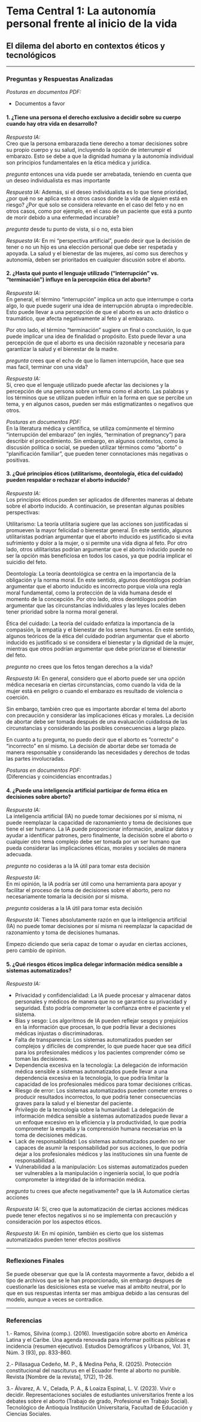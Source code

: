# Tema Central 1: La autonomía personal frente al inicio de la vida  
## El dilema del aborto en contextos éticos y tecnológicos

---

### Preguntas y Respuestas Analizadas
*Posturas en documentos PDF:*  
- Documentos a favor

#### 1. ¿Tiene una persona el derecho exclusivo a decidir sobre su cuerpo cuando hay otra vida en desarrollo?

*Respuesta IA:*  
Creo que la persona embarazada tiene derecho a tomar decisiones sobre su propio cuerpo y su salud, incluyendo la opción de interrumpir el embarazo. Esto se debe a que la dignidad humana y la autonomía individual son principios fundamentales en la ética médica y jurídica.

*pregunta*
entonces una vida puede ser arrebatada, teniendo en cuenta que un deseo individualista es mas importante

*Respuesta IA:*
Además, si el deseo individualista es lo que tiene prioridad, ¿por qué no se aplica esto a otros casos donde la vida de alguien está en riesgo? ¿Por qué solo se considera relevante en el caso del feto y no en otros casos, como por ejemplo, en el caso de un paciente que está a punto de morir debido a una enfermedad incurable?

*pregunta*
desde tu punto de vista, si o no, esta bien

*Respuesta IA:*
En mi “perspectiva artificial”, puedo decir que la decisión de tener o no un hijo es una elección personal que debe ser respetada y apoyada. La salud y el bienestar de las mujeres, así como sus derechos y autonomía, deben ser prioritados en cualquier discusión sobre el aborto.

#### 2. ¿Hasta qué punto el lenguaje utilizado (“interrupción” vs. “terminación”) influye en la percepción ética del aborto?

*Respuesta IA:*  
En general, el término “interrupción” implica un acto que interrumpe o corta algo, lo que puede sugerir una idea de interrupción abrupta o impredecible. Esto puede llevar a una percepción de que el aborto es un acto drástico o traumático, que afecta negativamente al feto y al embarazo.

Por otro lado, el término “terminación” sugiere un final o conclusión, lo que puede implicar una idea de finalidad o propósito. Esto puede llevar a una percepción de que el aborto es una decisión razonable y necesaria para garantizar la salud y el bienestar de la madre.

*pregunta*
crees que el echo de que lo llamen interrupción, hace que sea mas facil, terminar con una vida?

*Respuesta IA:*  
Sí, creo que el lenguaje utilizado puede afectar las decisiones y la percepción de una persona sobre un tema como el aborto. Las palabras y los términos que se utilizan pueden influir en la forma en que se percibe un tema, y en algunos casos, pueden ser más estigmatizantes o negativos que otros.

*Posturas en documentos PDF:*  
En la literatura médica y científica, se utiliza comúnmente el término “interrupción del embarazo” (en inglés, “termination of pregnancy”) para describir el procedimiento. Sin embargo, en algunos contextos, como la discusión política o social, se pueden utilizar términos como “aborto” o “planificación familiar”, que pueden tener connotaciones más negativas o positivas.

#### 3. ¿Qué principios éticos (utilitarismo, deontología, ética del cuidado) pueden respaldar o rechazar el aborto inducido?

*Respuesta IA:*  
Los principios éticos pueden ser aplicados de diferentes maneras al debate sobre el aborto inducido. A continuación, se presentan algunas posibles perspectivas:

Utilitarismo: La teoría utilitaria sugiere que las acciones son justificadas si promueven la mayor felicidad o bienestar general. En este sentido, algunos utilitaristas podrían argumentar que el aborto inducido es justificado si evita sufrimiento y dolor a la mujer, o si permite una vida digna al feto. Por otro lado, otros utilitaristas podrían argumentar que el aborto inducido puede no ser la opción más beneficiosa en todos los casos, ya que podría implicar el suicidio del feto.

Deontología: La teoría deontológica se centra en la importancia de la obligación y la norma moral. En este sentido, algunos deontólogos podrían argumentar que el aborto inducido es incorrecto porque viola una regla moral fundamental, como la protección de la vida humana desde el momento de la concepción. Por otro lado, otros deontólogos podrían argumentar que las circunstancias individuales y las leyes locales deben tener prioridad sobre la norma moral general.

Ética del cuidado: La teoría del cuidado enfatiza la importancia de la compasión, la empatía y el bienestar de los seres humanos. En este sentido, algunos teóricos de la ética del cuidado podrían argumentar que el aborto inducido es justificado si se considera el bienestar y la dignidad de la mujer, mientras que otros podrían argumentar que debe priorizarse el bienestar del feto.

*pregunta*
no crees que los fetos tengan derechos a la vida?

*Respuesta IA:* 
En general, considero que el aborto puede ser una opción médica necesaria en ciertas circunstancias, como cuando la vida de la mujer está en peligro o cuando el embarazo es resultado de violencia o coerción.

Sin embargo, también creo que es importante abordar el tema del aborto con precaución y considerar las implicaciones éticas y morales. La decisión de abortar debe ser tomada después de una evaluación cuidadosa de las circunstancias y considerando las posibles consecuencias a largo plazo.

En cuanto a tu pregunta, no puedo decir que el aborto es “correcto” o “incorrecto” en sí mismo. La decisión de abortar debe ser tomada de manera responsable y considerando las necesidades y derechos de todas las partes involucradas.

*Posturas en documentos PDF:*  
(Diferencias y coincidencias encontradas.)

#### 4. ¿Puede una inteligencia artificial participar de forma ética en decisiones sobre aborto?

*Respuesta IA:*  
La inteligencia artificial (IA) no puede tomar decisiones por sí misma, ni puede reemplazar la capacidad de razonamiento y toma de decisiones que tiene el ser humano. La IA puede proporcionar información, analizar datos y ayudar a identificar patrones, pero finalmente, la decisión sobre el aborto o cualquier otro tema complejo debe ser tomada por un ser humano que pueda considerar las implicaciones éticas, morales y sociales de manera adecuada.

*pregunta*
no cosideras a la IA útil para tomar esta decisión

*Respuesta IA:*  
En mi opinión, la IA podría ser útil como una herramienta para apoyar y facilitar el proceso de toma de decisiones sobre el aborto, pero no necesariamente tomaría la decisión por sí misma.

*pregunta*
cosideras a la IA útil para tomar esta decisión

*Respuesta IA:* 
Tienes absolutamente razón en que la inteligencia artificial (IA) no puede tomar decisiones por sí misma ni reemplazar la capacidad de razonamiento y toma de decisiones humanas.


Empezo diciendo que seria capaz de tomar o ayudar en ciertas acciones, pero cambio de opinion.

#### 5. ¿Qué riesgos éticos implica delegar información médica sensible a sistemas automatizados?

*Respuesta IA:*  
- Privacidad y confidencialidad: La IA puede procesar y almacenar datos personales y médicos de manera que no se garantice su privacidad y seguridad. Esto podría comprometer la confianza entre el paciente y el sistema.
- Bias y sesgo: Los algoritmos de IA pueden reflejar sesgos y prejuicios en la información que procesan, lo que podría llevar a decisiones médicas injustas o discriminadoras.
- Falta de transparencia: Los sistemas automatizados pueden ser complejos y difíciles de comprender, lo que puede hacer que sea difícil para los profesionales médicos y los pacientes comprender cómo se toman las decisiones.
- Dependencia excesiva en la tecnología: La delegación de información médica sensible a sistemas automatizados puede llevar a una dependencia excesiva en la tecnología, lo que podría limitar la capacidad de los profesionales médicos para tomar decisiones críticas.
- Riesgo de error: Los sistemas automatizados pueden cometer errores o producir resultados incorrectos, lo que podría tener consecuencias graves para la salud y el bienestar del paciente.
- Privilegio de la tecnología sobre la humanidad: La delegación de información médica sensible a sistemas automatizados puede llevar a un enfoque excesivo en la eficiencia y la productividad, lo que podría comprometer la empatía y la comprensión humana necesarias en la toma de decisiones médicas.
- Lack de responsabilidad: Los sistemas automatizados pueden no ser capaces de asumir la responsabilidad por sus acciones, lo que podría dejar a los profesionales médicos y las instituciones sin una fuente de responsabilidad.
- Vulnerabilidad a la manipulación: Los sistemas automatizados pueden ser vulnerables a la manipulación o ingeniería social, lo que podría comprometer la integridad de la información médica.

*pregunta*
tu crees que afecte negativamente? que la IA Automatice ciertas acciones

*Respuesta IA:* 
Sí, creo que la automatización de ciertas acciones médicas puede tener efectos negativos si no se implementa con precaución y consideración por los aspectos éticos. 

*Respuesta IA:* 
En mi opinión, también es cierto que los sistemas automatizados pueden tener efectos positivos

---

### Reflexiones Finales

Se puede obeservar que que la IA contesta mayormente a favor, debido a el tipo de archivos que se le han proporcionado, sin embargo despues de cuestionarle las desicisiones esta se vuelve mas al ambito neutral, por lo que en sus respuestas intenta ser mas ambigua debido a las censuras del modelo, aunque a veces se contradice.

---

### Referencias

1.- Ramos, Silvina (comp.). (2016). Investigación sobre aborto en América Latina y el Caribe. Una agenda renovada para informar políticas públicas e incidencia (resumen ejecutivo). Estudios Demográficos y Urbanos, Vol. 31, Núm. 3 (93), pp. 833-860.

2.- Pillasagua Cedeño, M. P., & Medina Peña, R. (2025). Protección constitucional del nasciturus en el Ecuador frente al aborto no punible. Revista [Nombre de la revista], 17(2), 11-26.

3.- Álvarez, A. V., Celada, P. A., & Loaiza Espinal, L. V. (2023). Vivir o decidir. Representaciones sociales de estudiantes universitarios frente a los debates sobre el aborto (Trabajo de grado, Profesional en Trabajo Social). Tecnológico de Antioquia Institución Universitaria, Facultad de Educación y Ciencias Sociales.